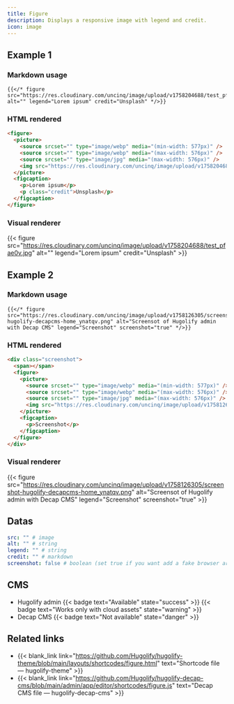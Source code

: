 ```yaml
---
title: Figure
description: Displays a responsive image with legend and credit.
icon: image
---
```


## Example 1

### Markdown usage

```go-html-template
{{</* figure src="https://res.cloudinary.com/uncinq/image/upload/v1758204688/test_pfae0v.jpg" alt="" legend="Lorem ipsum" credit="Unsplash" */>}}
```

### HTML rendered

```html
<figure>
  <picture>
    <source srcset="" type="image/webp" media="(min-width: 577px)" />
    <source srcset="" type="image/webp" media="(max-width: 576px)" />
    <source srcset="" type="image/jpg" media="(max-width: 576px)" />
    <img src="https://res.cloudinary.com/uncinq/image/upload/v1758204688/test_pfae0v.jpg" alt="" width="" loading="lazy" height="" decoding="async" />
  </picture>
  <figcaption>
    <p>Lorem ipsum</p>
    <p class="credit">Unsplash</p>
  </figcaption>
</figure>
```

### Visual renderer

{{< figure src="https://res.cloudinary.com/uncinq/image/upload/v1758204688/test_pfae0v.jpg" alt="" legend="Lorem ipsum" credit="Unsplash" >}}

## Example 2

### Markdown usage

```go-html-template
{{</* figure src="https://res.cloudinary.com/uncinq/image/upload/v1758126305/screenshot-hugolify-decapcms-home_ynatqv.png" alt="Screensot of Hugolify admin with Decap CMS" legend="Screenshot" screenshot="true" */>}}
```
### HTML rendered

```html
<div class="screenshot">
  <span></span>
  <figure>
    <picture>
      <source srcset="" type="image/webp" media="(min-width: 577px)" />
      <source srcset="" type="image/webp" media="(max-width: 576px)" />
      <source srcset="" type="image/jpg" media="(max-width: 576px)" />
      <img src="https://res.cloudinary.com/uncinq/image/upload/v1758126305/screenshot-hugolify-decapcms-home_ynatqv.png" alt="Screensot of Hugolify admin with Decap CMS" width="" loading="lazy" height="" decoding="async" />
    </picture>
    <figcaption>
      <p>Screenshot</p>
    </figcaption>
  </figure>
</div>
```


### Visual renderer

{{< figure src="https://res.cloudinary.com/uncinq/image/upload/v1758126305/screenshot-hugolify-decapcms-home_ynatqv.png" alt="Screensot of Hugolify admin with Decap CMS" legend="Screenshot" screenshot="true" >}}


## Datas

```yaml
src: "" # image
alt: "" # string
legend: "" # string
credit: "" # markdown
screenshot: false # boolean (set true if you want add a fake browser around your picture and linear filter compression)
```

## CMS

- Hugolify admin {{< badge text="Available" state="success" >}} {{< badge text="Works only with cloud assets" state="warning" >}}
- Decap CMS {{< badge text="Not available" state="danger" >}}

## Related links

- {{< blank_link link="https://github.com/Hugolify/hugolify-theme/blob/main/layouts/shortcodes/figure.html" text="Shortcode file — hugolify-theme" >}}
- {{< blank_link link="https://github.com/Hugolify/hugolify-decap-cms/blob/main/admin/app/editor/shortcodes/figure.js" text="Decap CMS file — hugolify-decap-cms" >}}
